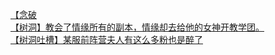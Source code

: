 [【念破](http://tieba.baidu.com/p/3470818428?see_lz=1&pn=)   
[【树洞】教会了情缘所有的副本，情缘却去给他的女神开教学团。](http://tieba.baidu.com/p/3470839498?see_lz=1&pn=)   
[【树洞吐槽】某服前阵营夫人有这么多粉也是醉了](http://tieba.baidu.com/p/3470445873?see_lz=1&pn=)   

